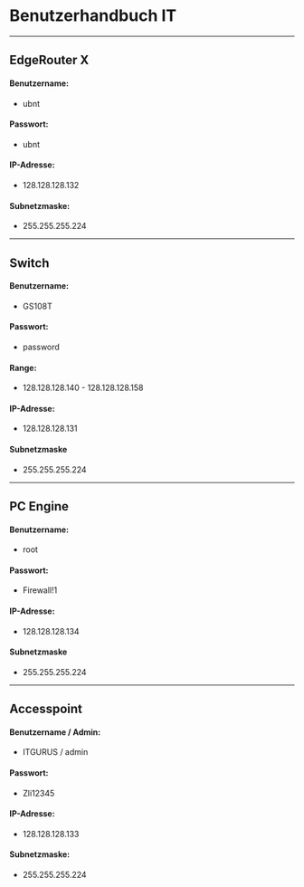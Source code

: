 
# Benutzerhandbuch IT
---
## EdgeRouter X

#### Benutzername: 
- ubnt
#### Passwort: 
- ubnt

#### IP-Adresse:
- 128.128.128.132

#### Subnetzmaske:
- 255.255.255.224
***
## Switch

#### Benutzername:

- GS108T
#### Passwort:

- password

#### Range:
- 128.128.128.140 - 128.128.128.158



#### IP-Adresse:
- 128.128.128.131
#### Subnetzmaske

- 255.255.255.224

***
## PC Engine

#### Benutzername:

- root

#### Passwort:

- Firewall!1

#### IP-Adresse:

 - 128.128.128.134

#### Subnetzmaske

- 255.255.255.224

---
## Accesspoint

#### Benutzername / Admin:

- ITGURUS / admin
#### Passwort:

- Zli12345
#### IP-Adresse:

- 128.128.128.133
#### Subnetzmaske:

- 255.255.255.224